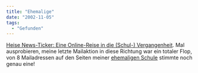```yaml
---
title: "Ehemalige"
date: "2002-11-05"
tags:
  - "Gefunden"
---
```


[Heise News-Ticker: Eine Online-Reise in die (Schul-) Vergangenheit](https://web.archive.org/web/20030718173741/http://www.heise.de/newsticker/data/jk-04.11.02-001/ "Heise News-Ticker: Eine Online-Reise in die (Schul-) Vergangenheit"). Mal ausprobieren, meine letzte Mailaktion in diese Richtung war ein totaler Flop, von 8 Mailadressen auf den Seiten meiner [ehemaligen Schule](https://web.archive.org/web/20030718173741/http://willms.delmenhorst.de/home/home.tpl) stimmte noch genau eine!
